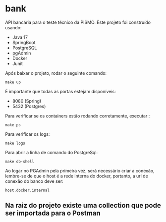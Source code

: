 # bank

API bancária para o teste técnico da PISMO. Este projeto foi construído usando:

- Java 17
- SpringBoot
- PostgreSQL
- pgAdmin
- Docker
- Junit

Após baixar o projeto, rodar o seguinte comando:

```make up```

É importante que todas as portas estejam disponíveis:

- 8080 (Spring)
- 5432 (Postgres)

Para verificar se os containers estão rodando corretamente, executar :

```make ps```

Para verificar os logs:

```make logs```

Para abrir a linha de comando do PostgreSql:

```make db-shell```

Ao logar no PGAdmin pela primeira vez, será necessário criar a conexão, lembre-se de que o host é a rede interna do docker, portanto, a url de conexão do banco deve ser:

```host.docker.internal```

## Na raiz do projeto existe uma collection que pode ser importada para o Postman
